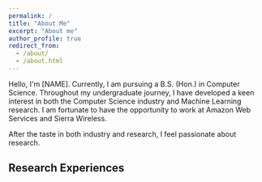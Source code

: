 ```yaml
---
permalink: /
title: "About Me"
excerpt: "About me"
author_profile: true
redirect_from: 
  - /about/
  - /about.html
---
```


Hello, I'm [NAME]. Currently, I am pursuing a B.S. (Hon.) in Computer Science. Throughout my undergraduate journey, I have developed a keen interest in both the Computer Science industry and Machine Learning research. I am fortunate to have the opportunity to work at Amazon Web Services and Sierra Wireless.

After the taste in both industry and research, I feel passionate about research.

## Research Experiences
